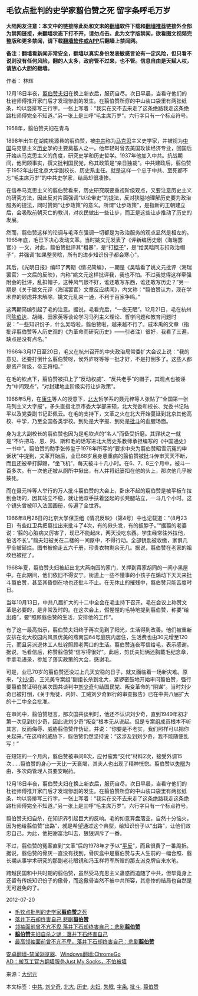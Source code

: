  <h2>毛钦点批判的史学家翦伯赞之死 留字条呼毛万岁</h2> <p class="notice"><b>大陆网友注意：本文中的链接除此处和文末的<a href="https://github.com/bannedbook/fanqiang" >翻墙</a>软件下载和<a href="https://github.com/killgcd/justmysocks/blob/master/README.md">翻墙推荐</a>链接外全部为禁网链接，未翻墙状态下打不开，请勿点击。此为文字版禁闻，欲看图文视频完整版和更多禁闻，请下载<a href="https://github.com/bannedbook/fanqiang">翻墙软件或APP</a>后翻墙上禁闻网。</p><p>备注：翻墙看新闻非常安全，翻墙以真实身份发表敏感言论有一定风险，但只看不说则没有任何风险，翻的人太多，政府管不过来，也不管。信息自由是天赋人权，请放心大胆的翻墙。</b></p>  <div class="entry"> <p>作者： 林辉</p> <p id="summary">12月18日半夜，<a href="https://www.bannedbook.org/bnews/tag/%E7%BF%A6%E4%BC%AF%E8%B5%9E/" class="st_tag internal_tag" rel="tag" title="标签 翦伯赞 下的日志">翦伯赞</a><a href="https://www.bannedbook.org/bnews/tag/%e5%a4%ab%e5%a6%87/" class="st_tag internal_tag" rel="tag" title="标签 夫妇 下的日志">夫妇</a>在换上新衣后，服药自尽。次日早晨，当看守他们的杜铨师傅推开家门后才发现惨剧的发生。在翦伯赞所穿的中山装口袋里有两张纸条，均以竖排写三行字。一张上写着：“我实在交不去来走了这条绝路我走这条绝路杜师傅完全不知道。”另一张上是三呼“毛主席万岁”。六行字只有一个标点符号。</p> <p id="conimg">1958年，翦伯赞夫妇在青岛</p> <p>1898年出生在湖南桃源县的翦伯赞，被<a href="https://www.bannedbook.org/bnews/tag/%e4%b8%ad%e5%85%b1/" class="st_tag internal_tag" rel="tag" title="标签 中共 下的日志">中共</a>称为<span class='wp_keywordlink'><a href="https://www.bannedbook.org/forum2/topic105.html" title="《马克思的成魔之路》" target="_blank">马克思</a></span>主义史学家，并被视为<span class='wp_keywordlink_affiliate'><a href="https://www.bannedbook.org/" title="中国" target="_blank">中国</a></span>马克思主义<a href="https://www.bannedbook.org/bnews/tag/%E5%8E%86%E5%8F%B2/" class="st_tag internal_tag" rel="tag" title="标签 历史 下的日志">历史</a>学的主要奠基人之一。他年轻时曾去美国攻读经济专业，回国后开始从马克思主义的角度，研究史学和历史哲学。1937年他加入中共。抗战期间，他罔顾事实，撰文批判国民党，称其政策是“亲日独裁”。中共建政后，翦伯赞于1952年出任北京大学副校长、历史系主任。就是这样一个忠于中共、至死都不忘“毛主席万岁”的中共史学家，结局却很凄惨。</p> <p>在信奉马克思主义的翦伯赞看来，历史研究既要重视阶级观点，又要注意历史主义的研究方法，因此反对片面强调“以论带史”的提法，反对狭隘地理解历史要为政治服务的提法，同时赞同“让步政策”的意义。所谓“让步政策”，是指新的王朝建立后，会吸取前朝灭亡的教训，对农民做出一些让步，而正是这些让步推动了历史的发展。</p> <p>然而，翦伯赞这样的论调与毛泽东强调一切都是为政治服务的观点显然是相左的。1965年底，毛已下决心发动文革。当时姚文元发表了《评新编历史剧〈海瑞罢官〉》一文，对此，翦伯赞批评其“粗暴”，是“打<span class='wp_keywordlink'><a href="https://www.bannedbook.org/forum11/topic309.html" title="禁片：“科学”的棍子" target="_blank">棍子</a></span>”，是“给吴晗同志扣政治帽子”，并强调“如果整吴晗，所有的进步知识份子都会寒心”。</p>  <p>其后，《光明日报》编印了两期《情况简编》，一期是《吴晗看了姚文元批评〈海瑞罢官〉一文后的反映》，内称“姚文元这样批评我，我也不怕。不过我觉得这样牵强附会的批评，乱扣帽子，这种风气很不好，谁还敢写东西，谁还敢写历史？”另一期是《关于姚文元评〈海瑞罢官〉文章反应续闻》，内文称：“翦伯赞认为，现在学术界的顾虑并未解除，姚文元乱来一通，不利于百家争鸣。”</p> <p>这两期简编引起了毛的注意。据说，毛看完后，“一夜无眠”。12月21日，毛在杭州同<span class='wp_keywordlink'><a href="https://www.bannedbook.org/forum2/topic1154.html" title="陈伯达传" target="_blank">陈伯达</a></span>、胡绳、田家英等谈论学习马列主义理论、哲学问题和教育问题时说：“一些知识份子，什么吴晗啦，翦伯赞啦，越来越不行了。戚本禹的文章（指批评翦伯赞等人历史观的《为革命而研究历史》——引者注）很好，我看了三遍，缺点是没有点名。”</p> <p>1966年3月17日至20日，毛又在杭州召开的中央政治局常委扩大会议上说：“我的意见，还要打倒什么翦伯赞呀，侯外庐呀等等一批才好，不是打倒多了。这些人都是资产阶级，帝王将相。”</p> <p>在毛的钦点下，翦伯赞被扣上了“反动权威”、“反共老手”的帽子，其观点也被诬为“中间观点”，“对封建地主阶级实行让步政策”。</p> <p>1966年5月，在<span class='wp_keywordlink'><a href="https://www.bannedbook.org/forum2/topic1148.html" title="纪实文学：康生评传" target="_blank">康生</a></span>等人的授意下，<a href="https://www.bannedbook.org/bnews/tag/%E5%8C%97%E5%A4%A7/" class="st_tag internal_tag" rel="tag" title="标签 北大 下的日志">北大</a>哲学系的聂元梓等人张贴了“全国第一张马列主义大字报”，矛头直指北京市委大学部宋硕，北大党委和校长、党委书记陆平以及党委副书记彭佩云。在毛的支持下，文革之火在北大开始蔓延到北京其他高校、中学，乃至全国各类学校。到处是大字报、到处是<a href="https://www.bannedbook.org/bnews/tag/%E6%89%B9%E6%96%97/" class="st_tag internal_tag" rel="tag" title="标签 批斗 下的日志">批斗</a>的血腥场面。</p> <p>身为北大副校长的翦伯赞也因为是毛钦点的“名人”而备受折磨。其罪状之一就是“不许把马、恩、列、斯和毛的话写进北大历史系教师承担编写的《中国通史》一书中”。翦伯赞的助手张传玺于1978年所写的“要求中央为翦伯赞昭雪沉冤的申诉状”中提到，文革开始后，业已68岁且身患重病的翦伯赞被批斗传审天天不断，而且还被拳打脚踢，“坐飞机”，每天被斗十几小时。在6、7、8三个月中，被斗一百多次。有一次他还被从厕所中揪出，有人并将纸篓扣在他的头上，那次他几乎被揍死。</p>  <p>而在聂元梓等人举行的万人批斗翦伯赞的大会上，卧床不起的翦伯赞是被平板车拉到会场的，因其站立不稳，就让他双手扶着竖起的长凳腿站立，一斗几个小时。这个镜头曾被印入法国画册，传遍了全世界。</p> <p>1966年8月26日的北京大学保卫组《情况反映》（第4号）中也记载道：“（8月23日）有些红卫兵把翦拉出来批斗了4次，有的揪头发，有的扳脖子。”“据翦的老婆说：‘翦的心脏病又厉害了，现已不能起床，两天没吃东西。学生经常往外拉他，怕活不长’。”翦夫妇被关在二楼的一间屋中，不得行动。全部钥匙被收缴，家俱几乎全被砸烂。图书被偷走五六千册，珍贵衣物剩余无几。据说，翦伯赞在老家的祖坟也被挖了。</p> <p>1968年夏，翦伯赞夫妇被赶出北大燕南园的家门，关押到蒋家胡同的一间小黑屋中。在此期间，他们依旧不得安宁。街道上一些不懂事的小孩子在煽动下天天来批斗翦伯赞，甚至其昏倒在地也还批斗不止。在无休止的摧残中，翦伯赞只能苦度时日。</p> <p>当年10月13日，中共八届扩大的十二中全会在毛主持下召开。毛在会议上称赞文革是必要的，是非常及时的。在这次会上，假惺惺的毛特地提到翦伯赞，称要“给出路”，要“照顾翦伯赞的生活，安排他的工作”。</p> <p>有了这一最高指示，翦伯赞夫妇终于再次见到了阳光，生活得到改善。他们被重新安排在北大校园内风景优美的燕南园64号庭院内居住，生活费也由30元增至120元，而且另派退休工人杜铨照顾老两口的生活。翦伯赞连夜写信给毛，表示感谢。据说，毛看信后，称赞翦伯赞“信写得很好”。此后，剪氏夫妇俩还胸戴毛纪念章，手拿毛语录，参加了落实政策的大会，感谢毛。</p> <p>可是，业已70岁的翦伯赞还没过上几天安稳的日子，就又面临着一场新灾难。原来，“<span class='wp_keywordlink'><a href="https://www.bannedbook.org/forum2/topic1158.html" title="《刘少奇传》" target="_blank">刘少奇</a></span>、王光美专案组”副组长杀到北大，紧锣密鼓地开始审问翦伯赞，强行要翦伯赞证明在某次国共谈判中<a href="https://www.bannedbook.org/bnews/tag/%e5%88%98%e5%b0%91%e5%a5%87/" class="st_tag internal_tag" rel="tag" title="标签 刘少奇 下的日志">刘少奇</a>勾结国民党、叛变革命的“阴谋”。当时刘少奇已被打倒，《关于叛徒、内奸、工贼刘少奇罪行的审查报告》已在中共八届扩大的十二中全会批准。</p>  <p>在审问中，翦伯赞坦言，那次国共谈判时，他还不认识刘少奇，直到1949年初才第一次见到刘少奇，因此说刘少奇“叛变”根本无从说起。但是专案组成员根本不听其言，反而侮辱、威胁翦伯赞作伪证，并说：“你要是不老实，我们照样可以把你关起来。”在这样的威胁下，翦伯赞仍然坚持说：“这涉及到刘少奇，我不能随便乱写！”</p> <p>在短短的一个月内，翦伯赞被审问8次，应付催索“交代”材料2次，接受外调15次……翦伯赞的身心一天比一天衰竭，其夫人也出现了精神恍惚。翦伯赞以<a href="https://www.bannedbook.org/bnews/tag/%e5%a4%b1%e7%9c%a0/" class="st_tag internal_tag" rel="tag" title="标签 失眠 下的日志">失眠</a>为由，多次向管理人员要安眠药。</p> <p>12月18日半夜，翦伯赞夫妇在换上新衣后，服药自尽。次日早晨，当看守他们的杜铨师傅推开家门后才发现惨剧的发生。在翦伯赞所穿的中山装口袋里有两张纸条，均以竖排写三行字。一张上写着：“我实在交不去来走了这条绝路我走这条绝路杜师傅完全不知道。”另一张上是三呼“毛主席万岁”。六行字只有一个标点符号。</p> <p>翦伯赞夫妇自杀，在知识界引起巨大的反响。毛的如意算盘落空，自然十分恼火。因为他给翦伯赞“出路”，就是希望通过这个典型，给知识份子以“出路”，让他们效忠自己。为此，他把谢富治叫去，狠狠训斥了一番。</p> <p>不过，翦伯赞的冤案直到“文革”后的1978年才予以“<span class='wp_keywordlink'><a href="https://www.bannedbook.org/forum11/topic332.html" title="禁片：平反的把戏" target="_blank">平反</a></span>”，而且很费了一番周折。据说，翦伯赞的骨灰一直没有找到，骨灰盒中是翦伯赞与夫人生前的一幅合照、翦长期从事学术研究的那副老花眼镜和冯玉祥将军所赠的那支派克牌自来水笔。</p> <p>跨越民国和中共时期的翦伯赞，虽然受马克思主义蛊惑而追随了中共，但毕竟身上还留有传统知识份子的傲骨，而这傲骨当然不被中共所容，其悲惨的结局也自然是无可避免的了。</p>  <p>2012-07-20</p> <ul class='op-related-articles' title='相关阅读'> <li><a href='https://www.bannedbook.org/bnews/lishi/20200403/1305495.html' target='_blank'>毛钦点批判的史学家<b>翦伯赞</b>之死</a></li> <li><a href='https://www.bannedbook.org/bnews/lifebaike/20190110/1061814.html' target='_blank'>落井下石却终害自己 悲剧<b>翦伯赞</b></a></li> <li><a href='https://www.bannedbook.org/bnews/lifebaike/20170912/821973.html' target='_blank'>领袖面前曾不亢不卑 落井下石却终害自己：悲剧<b>翦伯赞</b></a></li> <li><a href='https://www.bannedbook.org/bnews/lifebaike/20170618/776385.html' target='_blank'><b>翦伯赞</b>夫妇自杀之谜：落井下石终害自己</a></li> <li><a href='https://www.bannedbook.org/bnews/lishi/20160202/670535.html' target='_blank'>最高领袖面前曾不亢不卑，落井下石却终害自己：悲剧<b>翦伯赞</b></a></li> </ul> <div class="texttj"> <a href="https://github.com/bannedbook/fanqiang/wiki/%E5%AE%89%E5%8D%93%E7%BF%BB%E5%A2%99-%E7%A6%81%E9%97%BB%E6%B5%8F%E8%A7%88%E5%99%A8" target="_blank">安卓翻墙-禁闻浏览器</a>、<a href="https://github.com/bannedbook/fanqiang/wiki/Chrome%E4%B8%80%E9%94%AE%E7%BF%BB%E5%A2%99%E5%8C%85" target="_blank">Windows翻墙:ChromeGo</a><br/> <a href="https://github.com/killgcd/justmysocks/blob/master/README.md" target="_blank">AD：搬瓦工官方翻墙服务Just My Socks，不怕被墙</a> </div><p> 来源：<span class='wp_keywordlink_affiliate'><a href="http://www.epochtimes.com/" title="大纪元" target="_blank">大纪元</a></span> </p><a name='sharetosocial'></a>           </div><!--END ENTRY--> <div class="postfooter"> <div>本文标签：<a href="https://www.bannedbook.org/bnews/tag/%e4%b8%ad%e5%85%b1/" rel="tag">中共</a>, <a href="https://www.bannedbook.org/bnews/tag/%e5%88%98%e5%b0%91%e5%a5%87/" rel="tag">刘少奇</a>, <a href="https://www.bannedbook.org/bnews/tag/%E5%8C%97%E5%A4%A7/" rel="tag">北大</a>, <a href="https://www.bannedbook.org/bnews/tag/%E5%8E%86%E5%8F%B2/" rel="tag">历史</a>, <a href="https://www.bannedbook.org/bnews/tag/%e5%a4%ab%e5%a6%87/" rel="tag">夫妇</a>, <a href="https://www.bannedbook.org/bnews/tag/%e5%a4%b1%e7%9c%a0/" rel="tag">失眠</a>, <a href="https://www.bannedbook.org/bnews/tag/%E5%AD%97%E6%9D%A1/" rel="tag">字条</a>, <a href="https://www.bannedbook.org/bnews/tag/%E6%89%B9%E6%96%97/" rel="tag">批斗</a>, <a href="https://www.bannedbook.org/bnews/tag/%E7%BF%A6%E4%BC%AF%E8%B5%9E/" rel="tag">翦伯赞</a></div>  </div><!--END POSTFOOTER--> 